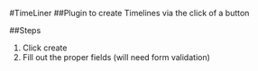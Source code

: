 #TimeLiner
##Plugin to create Timelines via the click of a button

##Steps
1. Click create
2. Fill out the proper fields (will need form validation)
